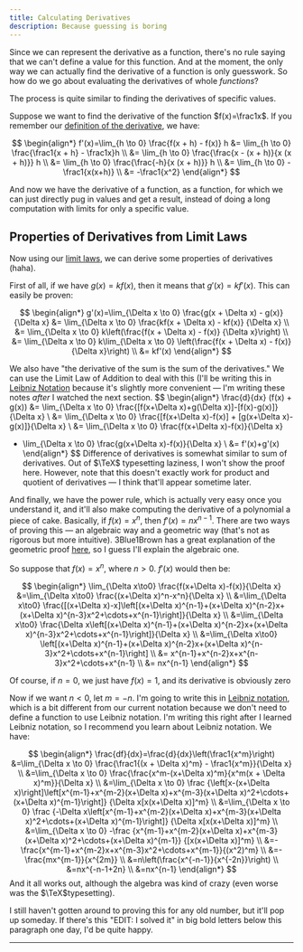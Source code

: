 ```yaml
---
title: Calculating Derivatives
description: Because guessing is boring
---
```


Since we can represent the derivative as a function, there's no rule saying that we can't define a value for this function. And at the moment, the only way we can actually find the derivative of a function is only guesswork. So how do we go about evaluating the derivatives of whole *functions*?

The process is quite similar to finding the derivatives of specific values.

Suppose we want to find the derivative of the function $f(x)=\frac1x$. If you remember our [definition of the derivative](./what-is-the-derivative), we have:

$$
\begin{align*}
f'(x)=\lim_{h \to 0} \frac{f(x + h) - f(x)} h
&= \lim_{h \to 0} \frac{\frac1{x + h} - \frac1x}h \\
&= \lim_{h \to 0} \frac{\frac{x - (x + h)}{x (x + h)}} h \\
&= \lim_{h \to 0} \frac{\frac{-h}{x (x + h)}} h \\
&= \lim_{h \to 0} -\frac1{x(x+h)} \\
&= -\frac1{x^2}
\end{align*}
$$

And now we have the derivative of a function, as a function, for which we can just directly pug in values and get a result, instead of doing a long computation with limits for only a specific value.

## Properties of Derivatives from Limit Laws

Now using our [limit laws](../unit0-limits/introduction-to-limits#some-properties-of-limits), we can derive some properties of derivatives (haha).

First of all, if we have $g(x)=kf(x)$​, then it means that $g'(x)=kf'(x)$​. This can easily be proven:

$$
\begin{align*}
g'(x)=\lim_{\Delta x \to 0} \frac{g(x + \Delta x) - g(x)} {\Delta x}
&= \lim_{\Delta x \to 0} \frac{kf(x + \Delta x) - kf(x)} {\Delta x} \\
&= \lim_{\Delta x \to 0} k\left(\frac{f(x + \Delta x) - f(x)} {\Delta x}\right) \\
&= \lim_{\Delta x \to 0} k\lim_{\Delta x \to 0} \left(\frac{f(x + \Delta x) - f(x)} {\Delta x}\right) \\
&= kf'(x)
\end{align*}
$$

We also have "the derivative of the sum is the sum of the derivatives." We can use the Limit Law of Addition to deal with this (I'll be writing this in [Leibniz Notation](./leibniz-notation) because it's slightly more convenient — I'm writing these notes *after* I watched the next section. 
$$
\begin{align*}
\frac{d}{dx} (f(x) + g(x))
&= \lim_{\Delta x \to 0} \frac{[f(x+\Delta x)+g(\Delta x)]-[f(x)-g(x)]}{\Delta x} \\
&= \lim_{\Delta x \to 0} \frac{[f(x+\Delta x)-f(x)] + [g(x+\Delta x)-g(x)]}{\Delta x} \\
&= \lim_{\Delta x \to 0} \frac{f(x+\Delta x)-f(x)}{\Delta x}
 + \lim_{\Delta x \to 0} \frac{g(x+\Delta x)-f(x)}{\Delta x} \\
&= f'(x)+g'(x)
\end{align*}
$$
Difference of derivatives is somewhat similar to sum of derivatives. Out of $\TeX$​ typesetting laziness, I won't show the proof here. However, note that this doesn't exactly work for product and quotient of derivatives — I think that'll appear sometime later.

And finally, we have the power rule, which is actually very easy once you understand it, and it'll also make computing the derivative of a polynomial a piece of cake. Basically, if $f(x)=	x^n$​, then $f'(x)=nx^{n-1}$​. There are two ways of proving this — an algebraic way and a geometric way (that's not as rigorous but more intuitive). 3Blue1Brown has a great explanation of the geometric proof [here](https://www.youtube.com/watch?v=S0_qX4VJhMQ&list=PLZHQObOWTQDMsr9K-rj53DwVRMYO3t5Yr&index=3), so I guess I'll explain the algebraic one.

So suppose that $f(x)=x^n$​, where $n>0$. $f'(x)$ would then be:

$$
\begin{align*}
\lim_{\Delta x\to0} \frac{f(x+\Delta x)-f(x)}{\Delta x}
&=\lim_{\Delta x\to0} \frac{(x+\Delta x)^n-x^n}{\Delta x} \\
&=\lim_{\Delta x\to0} \frac{[(x+\Delta x)-x]\left[(x+\Delta x)^{n-1}+(x+\Delta x)^{n-2}x+(x+\Delta x)^{n-3}x^2+\cdots+x^{n-1}\right]}{\Delta x} \\
&=\lim_{\Delta x\to0} \frac{\Delta x\left[(x+\Delta x)^{n-1}+(x+\Delta x)^{n-2}x+(x+\Delta x)^{n-3}x^2+\cdots+x^{n-1}\right]}{\Delta x} \\
&=\lim_{\Delta x\to0} \left[(x+\Delta x)^{n-1}+(x+\Delta x)^{n-2}x+(x+\Delta x)^{n-3}x^2+\cdots+x^{n-1}\right] \\
&= x^{n-1}+x^{n-2}x+x^{n-3}x^2+\cdots+x^{n-1} \\
&= nx^{n-1}
\end{align*}
$$

Of course, if $n=0$, we just have $f(x)=1$, and its derivative is obviously zero

Now if we want $n<0$, let $m=-n$​. I'm going to write this in [Leibniz notation](./leibniz-notation), which is a bit different from our current notation because we don't need to define a function to use Leibniz notation. I'm writing this right after I learned Leibniz notation, so I recommend you learn about Leibniz notation. We have:

$$
\begin{align*}
\frac{df}{dx}=\frac{d}{dx}\left(\frac1{x^m}\right)
&=\lim_{\Delta x \to 0} \frac{\frac1{(x + \Delta x)^m} - \frac1{x^m}}{\Delta x} \\
&=\lim_{\Delta x \to 0} \frac{\frac{x^m-(x+\Delta x)^m}{x^m(x + \Delta x)^m}}{\Delta x} \\
&=\lim_{\Delta x \to 0} \frac
{\left[x-(x+\Delta x)\right]\left[x^{m-1}+x^{m-2}(x+\Delta x)+x^{m-3}(x+\Delta x)^2+\cdots+(x+\Delta x)^{m-1}\right]}
{\Delta x[x(x+\Delta x)]^m} \\
&=\lim_{\Delta x \to 0} \frac
{-\Delta x\left[x^{m-1}+x^{m-2}(x+\Delta x)+x^{m-3}(x+\Delta x)^2+\cdots+(x+\Delta x)^{m-1}\right]}
{\Delta x[x(x+\Delta x)]^m} \\
&=\lim_{\Delta x \to 0} -\frac
{x^{m-1}+x^{m-2}(x+\Delta x)+x^{m-3}(x+\Delta x)^2+\cdots+(x+\Delta x)^{m-1}}
{[x(x+\Delta x)]^m} \\
&=-\frac{x^{m-1}+x^{m-2}x+x^{m-3}x^2+\cdots+x^{m-1}}{(x^2)^m} \\
&=-\frac{mx^{m-1}}{x^{2m}} \\
&=n\left(\frac{x^{-n-1}}{x^{-2n}}\right) \\
&=nx^{-n-1+2n} \\
&=nx^{n-1}
\end{align*}
$$
And it all works out, although the algebra was kind of crazy (even worse was the $\TeX$​ typesetting).

I still haven't gotten around to proving this for any old number, but it'll pop up someday. If there's this "EDIT: I solved it" in big bold letters below this paragraph one day, I'd be quite happy.

---

